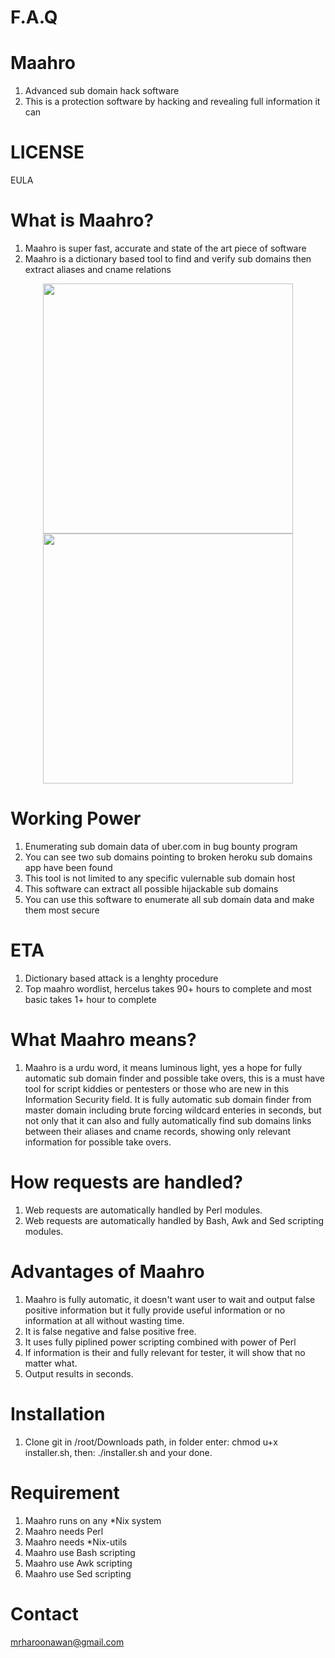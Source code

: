 # F.A.Q 


# Maahro
1. Advanced sub domain hack software
2. This is a protection software by hacking and revealing full information it can

# LICENSE
EULA

# What is Maahro?
1. Maahro is super fast, accurate and state of the art piece of software
2. Maahro is a dictionary based tool to find and verify sub domains then extract aliases and cname relations


<div align="center">
    <img src="https://i.ibb.co/jTXWy8v/maahro.png" width="400px"</img> 
</div>
<div align="center">
    <img src="https://i.ibb.co/Z16Q4zV/mahrroscreenshot.png" width="400px"</img> 
</div>

# Working Power
1. Enumerating sub domain data of uber.com in bug bounty program
2. You can see two sub domains pointing to broken heroku sub domains app have been found
3. This tool is not limited to any specific vulernable sub domain host
4. This software can extract all possible hijackable sub domains
5. You can use this software to enumerate all sub domain data and make them most secure

# ETA
1. Dictionary based attack is a lenghty procedure
2. Top maahro wordlist, hercelus takes 90+ hours to complete and most basic takes 1+ hour to complete


# What Maahro means?
1. Maahro is a urdu word, it means luminous light, yes a hope for fully automatic sub domain finder and possible take overs,
this is a must have tool for script kiddies or pentesters or those who are new in this Information Security field. It is
fully automatic sub domain finder from master domain including brute forcing wildcard enteries in seconds, but not only
that it can also and fully automatically find sub domains links between their aliases and cname records, showing only
relevant information for possible take overs. 


# How requests are handled?
1. Web requests are automatically handled by Perl modules.
2. Web requests are automatically handled by Bash, Awk and Sed scripting modules.


# Advantages of Maahro
1. Maahro is fully automatic, it doesn't want user to wait and output false positive information but 
it fully provide useful information or no information at all without wasting time.
2. It is false negative and false positive free.
3. It uses fully piplined power scripting combined with power of Perl
4. If information is their and fully relevant for tester, it will show that no matter what.
5. Output results in seconds.


# Installation
1. Clone git in /root/Downloads path, in folder enter: chmod u+x installer.sh, then: ./installer.sh and your done.


# Requirement
1. Maahro runs on any *Nix system
2. Maahro needs Perl
3. Maahro needs *Nix-utils
4. Maahro use Bash scripting
5. Maahro use Awk scripting
6. Maahro use Sed scripting


# Contact
mrharoonawan@gmail.com
